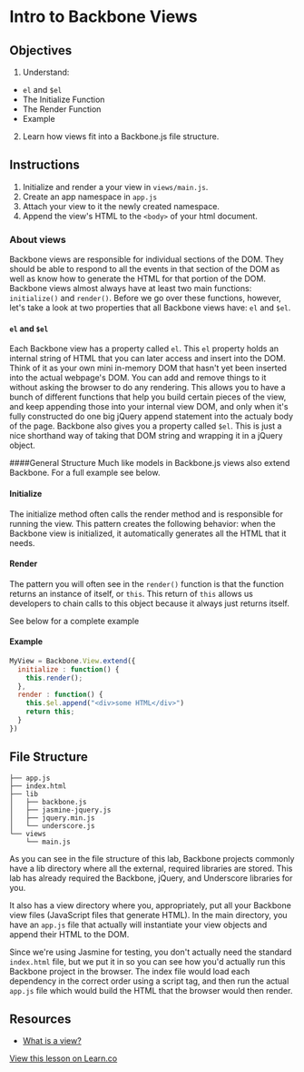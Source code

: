 # Intro to Backbone Views

## Objectives

1. Understand:
  * `el` and `$el`
  * The Initialize Function
  * The Render Function
  * Example
2. Learn how views fit into a Backbone.js file structure.

## Instructions
1. Initialize and render a your view in `views/main.js`.
2. Create an app namespace in `app.js`
3. Attach your view to it the newly created namespace.
4. Append the view's HTML to the `<body>` of your html document.

### About views

Backbone views are responsible for individual sections of the DOM.  They should be able to respond to all the events in that section of the DOM as well as know how to generate the HTML for that portion of the DOM.  Backbone views almost always have at least two main functions: `initialize()` and `render()`. Before we go over these functions, however, let's take a look at two properties that all Backbone views have: `el` and `$el`.

#### `el` and `$el`

Each Backbone view has a property called `el`. This `el` property holds an internal string of HTML that you can later access and insert into the DOM. Think of it as your own mini in-memory DOM that hasn't yet been inserted into the actual webpage's DOM. You can add and remove things to it without asking the browser to do any rendering. This allows you to have a bunch of different functions that help you build certain pieces of the view, and keep appending those into your internal view DOM, and only when it's fully constructed do one big jQuery append statement into the actualy body of the page. Backbone also gives you a property called `$el`. This is just a nice shorthand way of taking that DOM string and wrapping it in a jQuery object.

####General Structure
Much like models in Backbone.js views also extend Backbone. For a full example see below. 

#### Initialize

The initialize method often calls the render method and is responsible for running the view. This pattern creates the following behavior: when the Backbone view is initialized, it automatically generates all the HTML that it needs. 

#### Render

The pattern you will often see in the `render()` function is that the function returns an instance of itself, or `this`. This return of `this` allows us developers to chain calls to this object because it always just returns itself.

See below for a complete example


#### Example

```javascript
MyView = Backbone.View.extend({
  initialize : function() {
    this.render();
  },
  render : function() {
    this.$el.append("<div>some HTML</div>")
    return this;
  }
})
```

## File Structure

```shell
├── app.js
├── index.html
├── lib
│   ├── backbone.js
│   ├── jasmine-jquery.js
│   ├── jquery.min.js
│   └── underscore.js
└── views
    └── main.js
```

As you can see in the file structure of this lab, Backbone projects commonly have a lib directory where all the external, required libraries are stored. This lab has already required the Backbone, jQuery, and Underscore libraries for you.

It also has a view directory where you, appropriately, put all your Backbone view files (JavaScript files that generate HTML). In the main directory, you have an `app.js` file that actually will instantiate your view objects and append their HTML to the DOM.

Since we're using Jasmine for testing, you don't actually need the standard `index.html` file, but we put it in so you can see how you'd actually run this Backbone project in the browser. The index file would load each dependency in the correct order using a script tag, and then run the actual `app.js` file which would build the HTML that the browser would then render.

## Resources

* [What is a view?](https://cdnjs.com/libraries/backbone.js/tutorials/what-is-a-view/)

<a href='https://learn.co/lessons/backbone-basic-views' data-visibility='hidden'>View this lesson on Learn.co</a>
